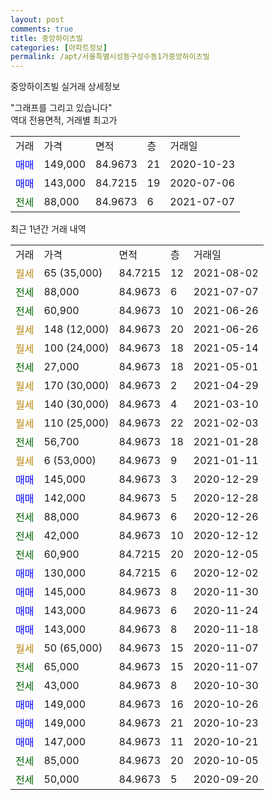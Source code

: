 ```yaml
---
layout: post
comments: true
title: 중앙하이츠빌
categories: [아파트정보]
permalink: /apt/서울특별시성동구성수동1가중앙하이츠빌
---
```


중앙하이츠빌 실거래 상세정보

<script type="text/javascript">
  google.charts.load('current', {'packages':['line', 'corechart']});
  google.charts.setOnLoadCallback(drawChart);

  function drawChart() {
    var data = new google.visualization.DataTable();
    data.addColumn('date', '거래일');
    data.addColumn('number', "매매");
    data.addColumn('number', "전세");
    data.addColumn('number', "전매");

    data.addRows([[new Date(Date.parse("2021-08-02")), null, null, null], [new Date(Date.parse("2021-07-07")), null, 88000, null], [new Date(Date.parse("2021-06-26")), null, 60900, null], [new Date(Date.parse("2021-06-26")), null, null, null], [new Date(Date.parse("2021-05-14")), null, null, null], [new Date(Date.parse("2021-05-01")), null, 27000, null], [new Date(Date.parse("2021-04-29")), null, null, null], [new Date(Date.parse("2021-03-10")), null, null, null], [new Date(Date.parse("2021-02-03")), null, null, null], [new Date(Date.parse("2021-01-28")), null, 56700, null], [new Date(Date.parse("2021-01-11")), null, null, null], [new Date(Date.parse("2020-12-29")), 145000, null, null], [new Date(Date.parse("2020-12-28")), 142000, null, null], [new Date(Date.parse("2020-12-26")), null, 88000, null], [new Date(Date.parse("2020-12-12")), null, 42000, null], [new Date(Date.parse("2020-12-05")), null, 60900, null], [new Date(Date.parse("2020-12-02")), 130000, null, null], [new Date(Date.parse("2020-11-30")), 145000, null, null], [new Date(Date.parse("2020-11-24")), 143000, null, null], [new Date(Date.parse("2020-11-18")), 143000, null, null], [new Date(Date.parse("2020-11-07")), null, null, null], [new Date(Date.parse("2020-11-07")), null, 65000, null], [new Date(Date.parse("2020-10-30")), null, 43000, null], [new Date(Date.parse("2020-10-26")), 149000, null, null], [new Date(Date.parse("2020-10-23")), 149000, null, null], [new Date(Date.parse("2020-10-21")), 147000, null, null], [new Date(Date.parse("2020-10-05")), null, 85000, null], [new Date(Date.parse("2020-09-20")), null, 50000, null]]);

    var options = {
      hAxis: {
        format: 'yyyy/MM/dd'
      },    
      lineWidth: 0,
      pointsVisible: true,    
      title: '최근 1년간 유형별 실거래가 분포',
      legend: { position: 'bottom' }
    };

    var formatter = new google.visualization.NumberFormat({pattern:'###,###'} );
    formatter.format(data, 1);
    formatter.format(data, 2);
    
    setTimeout(function() {
        var chart = new google.visualization.LineChart(document.getElementById('columnchart_material'));
        chart.draw(data, (options));
        document.getElementById('loading').style.display = 'none';
    }, 1000);
  }
</script>


<div id="loading" style="z-index:20; display: block; margin-left: 0px">"그래프를 그리고 있습니다"</div>
<div id="columnchart_material" style="width: 95%; margin-left: 0px; display: block"></div>
<!-- contents start -->
역대 전용면적, 거래별 최고가
<table class="sortable">
    <tr>
      <td>거래</td>
      <td>가격</td>
      <td>면적</td>
      <td>층</td>
      <td>거래일</td>
    </tr>
        <tr>
          <td><a style="color: blue">매매</a></td>
          <td>149,000</td>
          <td>84.9673</td>
          <td>21</td>
          <td>2020-10-23</td>
        </tr>            <tr>
          <td><a style="color: blue">매매</a></td>
          <td>143,000</td>
          <td>84.7215</td>
          <td>19</td>
          <td>2020-07-06</td>
        </tr>        
        <tr>
              <td><a style="color: darkgreen">전세</a></td>
              <td>88,000</td>
              <td>84.9673</td>
              <td>6</td>
              <td>2021-07-07</td>
            </tr>        
    
</table>

최근 1년간 거래 내역

<table class="sortable">
    <tr>
      <td>거래</td>
      <td>가격</td>
      <td>면적</td>
      <td>층</td>
      <td>거래일</td>
    </tr>
    <tr>
      <td><a style="color: darkgoldenrod">월세</a></td>
      <td>65 (35,000)</td>
      <td>84.7215</td>
      <td>12</td>
      <td>2021-08-02</td>
    </tr>          <tr>
      <td><a style="color: darkgreen">전세</a></td>
      <td>88,000</td>
      <td>84.9673</td>
      <td>6</td>
      <td>2021-07-07</td>
    </tr>          <tr>
      <td><a style="color: darkgreen">전세</a></td>
      <td>60,900</td>
      <td>84.9673</td>
      <td>10</td>
      <td>2021-06-26</td>
    </tr>          <tr>
      <td><a style="color: darkgoldenrod">월세</a></td>
      <td>148 (12,000)</td>
      <td>84.9673</td>
      <td>20</td>
      <td>2021-06-26</td>
    </tr>          <tr>
      <td><a style="color: darkgoldenrod">월세</a></td>
      <td>100 (24,000)</td>
      <td>84.9673</td>
      <td>18</td>
      <td>2021-05-14</td>
    </tr>          <tr>
      <td><a style="color: darkgreen">전세</a></td>
      <td>27,000</td>
      <td>84.9673</td>
      <td>18</td>
      <td>2021-05-01</td>
    </tr>          <tr>
      <td><a style="color: darkgoldenrod">월세</a></td>
      <td>170 (30,000)</td>
      <td>84.9673</td>
      <td>2</td>
      <td>2021-04-29</td>
    </tr>          <tr>
      <td><a style="color: darkgoldenrod">월세</a></td>
      <td>140 (30,000)</td>
      <td>84.9673</td>
      <td>4</td>
      <td>2021-03-10</td>
    </tr>          <tr>
      <td><a style="color: darkgoldenrod">월세</a></td>
      <td>110 (25,000)</td>
      <td>84.9673</td>
      <td>22</td>
      <td>2021-02-03</td>
    </tr>          <tr>
      <td><a style="color: darkgreen">전세</a></td>
      <td>56,700</td>
      <td>84.9673</td>
      <td>18</td>
      <td>2021-01-28</td>
    </tr>          <tr>
      <td><a style="color: darkgoldenrod">월세</a></td>
      <td>6 (53,000)</td>
      <td>84.9673</td>
      <td>9</td>
      <td>2021-01-11</td>
    </tr>          <tr>
      <td><a style="color: blue">매매</a></td>
      <td>145,000</td>
      <td>84.9673</td>
      <td>3</td>
      <td>2020-12-29</td>
    </tr>          <tr>
      <td><a style="color: blue">매매</a></td>
      <td>142,000</td>
      <td>84.9673</td>
      <td>5</td>
      <td>2020-12-28</td>
    </tr>          <tr>
      <td><a style="color: darkgreen">전세</a></td>
      <td>88,000</td>
      <td>84.9673</td>
      <td>6</td>
      <td>2020-12-26</td>
    </tr>          <tr>
      <td><a style="color: darkgreen">전세</a></td>
      <td>42,000</td>
      <td>84.9673</td>
      <td>10</td>
      <td>2020-12-12</td>
    </tr>          <tr>
      <td><a style="color: darkgreen">전세</a></td>
      <td>60,900</td>
      <td>84.7215</td>
      <td>20</td>
      <td>2020-12-05</td>
    </tr>          <tr>
      <td><a style="color: blue">매매</a></td>
      <td>130,000</td>
      <td>84.7215</td>
      <td>6</td>
      <td>2020-12-02</td>
    </tr>          <tr>
      <td><a style="color: blue">매매</a></td>
      <td>145,000</td>
      <td>84.9673</td>
      <td>8</td>
      <td>2020-11-30</td>
    </tr>          <tr>
      <td><a style="color: blue">매매</a></td>
      <td>143,000</td>
      <td>84.9673</td>
      <td>6</td>
      <td>2020-11-24</td>
    </tr>          <tr>
      <td><a style="color: blue">매매</a></td>
      <td>143,000</td>
      <td>84.9673</td>
      <td>8</td>
      <td>2020-11-18</td>
    </tr>          <tr>
      <td><a style="color: darkgoldenrod">월세</a></td>
      <td>50 (65,000)</td>
      <td>84.9673</td>
      <td>15</td>
      <td>2020-11-07</td>
    </tr>          <tr>
      <td><a style="color: darkgreen">전세</a></td>
      <td>65,000</td>
      <td>84.9673</td>
      <td>15</td>
      <td>2020-11-07</td>
    </tr>          <tr>
      <td><a style="color: darkgreen">전세</a></td>
      <td>43,000</td>
      <td>84.9673</td>
      <td>8</td>
      <td>2020-10-30</td>
    </tr>          <tr>
      <td><a style="color: blue">매매</a></td>
      <td>149,000</td>
      <td>84.9673</td>
      <td>16</td>
      <td>2020-10-26</td>
    </tr>          <tr>
      <td><a style="color: blue">매매</a></td>
      <td>149,000</td>
      <td>84.9673</td>
      <td>21</td>
      <td>2020-10-23</td>
    </tr>          <tr>
      <td><a style="color: blue">매매</a></td>
      <td>147,000</td>
      <td>84.9673</td>
      <td>11</td>
      <td>2020-10-21</td>
    </tr>          <tr>
      <td><a style="color: darkgreen">전세</a></td>
      <td>85,000</td>
      <td>84.9673</td>
      <td>20</td>
      <td>2020-10-05</td>
    </tr>          <tr>
      <td><a style="color: darkgreen">전세</a></td>
      <td>50,000</td>
      <td>84.9673</td>
      <td>5</td>
      <td>2020-09-20</td>
    </tr>      </table>
<!-- contents end -->    

